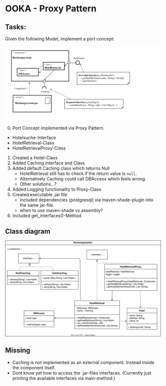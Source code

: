 # OOKA - Proxy Pattern

## Tasks:

Given the following Model, implement a port concept:

![](2023-04-15-15-12-54.png)


0. Port Concept implemented via Proxy Pattern.
- Hotelsuche-Interface
- HotelRetrieval-Class
- HotelRetrievalProxy-Class

1. Created a Hotel-Class
2. Added Caching interface and Class
3. Added default Caching class which returns Null
    - HotelRetrieval still has to check if the return value is `null`.
    - Alternatively Caching could call DBAccess which feels wrong.
    - Other solutions...?
4. Added Logging functionality to Proxy-Class
5. Created executable .jar file
    - Included dependencies (postgresql) via maven-shade-plugin into the same jar-file.
    - when to use maven-shade vs assembly?
6. Included get_interfaces()-Method


## Class diagram

![](class-diagram.svg)


## Missing

- Caching is not implemented as an external component. Instead inside the component itself.
- Dont know yet how to access the .jar-files interfaces. (Currently just printing the available interfaces via main-method.)